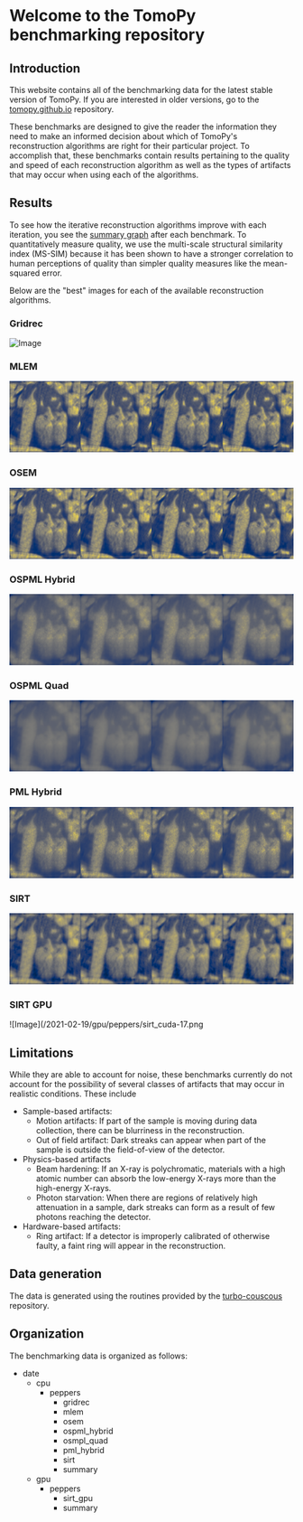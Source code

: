 # Welcome to the TomoPy benchmarking repository

## Introduction

This website contains all of the benchmarking data for the latest stable version of TomoPy. If you are interested in older versions, go to the [tomopy.github.io](https://github.com/tomopy/tomopy.github.io) repository. 

These benchmarks are designed to give the reader the information they need to make an informed decision about which of TomoPy's reconstruction algorithms are right for their particular project. To accomplish that, these benchmarks contain results pertaining to the quality and speed of each reconstruction algorithm as well as the types of artifacts that may occur when using each of the algorithms. 

## Results
To see how the iterative reconstruction algorithms improve with each iteration, you see the [summary graph](https://github.com/tomopy/tomopy.github.io/blob/main/2021-02-19/cpu/peppers/summary.svg) after each benchmark. To quantitatively measure quality, we use the multi-scale structural similarity index (MS-SIM) because it has been shown to have a stronger correlation to human perceptions of quality than simpler quality measures like the mean-squared error. 

Below are the "best" images for each of the available reconstruction algorithms.

### Gridrec
![Image](/2021-02-19/cpu/peppers/gridrec-0.png)
### MLEM
![Image](/2021-02-19/cpu/peppers/mlem-5.png)
### OSEM
![Image](/2021-02-19/cpu/peppers/osem-5.png)
### OSPML Hybrid
![Image](/2021-02-19/cpu/peppers/ospml_hybrid-5.png)
### OSPML Quad
![Image](/2021-02-19/cpu/peppers/ospml_quad-5.png)
### PML Hybrid
![Image](/2021-02-19/cpu/peppers/pml_hybrid-5.png)
### SIRT 
![Image](/2021-02-19/cpu/peppers/sirt-5.png)
### SIRT GPU
![Image](/2021-02-19/gpu/peppers/sirt_cuda-17.png

## Limitations

While they are able to account for noise, these benchmarks currently do not account for the possibility of several classes of artifacts that may occur in realistic conditions. These include
- Sample-based artifacts: 
  - Motion artifacts: If part of the sample is moving during data collection, there can be blurriness in the reconstruction.
  - Out of field artifact: Dark streaks can appear when part of the sample is outside the field-of-view of the detector.
- Physics-based artifacts
  - Beam hardening: If an X-ray is polychromatic, materials with a high atomic number can absorb the low-energy X-rays more than the high-energy X-rays.
  - Photon starvation: When there are regions of relatively high attenuation in a sample, dark streaks can form as a result of few photons reaching the detector. 
- Hardware-based artifacts:
  - Ring artifact: If a detector is improperly calibrated of otherwise faulty, a faint ring will appear in the reconstruction.

## Data generation

The data is generated using the routines provided by the [turbo-couscous](https://github.com/tomopy/turbo-couscous) repository. 

## Organization

The benchmarking data is organized as follows:

- date
  - cpu
    - peppers
      - gridrec
      - mlem
      - osem
      - ospml_hybrid
      - osmpl_quad
      - pml_hybrid
      - sirt
      - summary
  - gpu
    - peppers
      - sirt_gpu
      - summary





